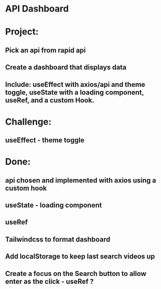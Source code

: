 # API Dashboard

# Project:
## Pick an api from rapid api
## Create a dashboard that displays data
## Include: useEffect with axios/api and theme toggle, useState with a loading component, useRef, and a custom Hook. 

<!-- rapidapi = https://rapidapi.com/h0p3rwe/api/youtube-search-and-download/playground/apiendpoint_0db12ce3-a5cd-471d-a7ca-25f7240dcf7b -->

# Challenge:

## useEffect - theme toggle




# Done:
## api chosen and implemented with axios using a custom hook
## useState - loading component
## useRef
## Tailwindcss to format dashboard
## Add localStorage to keep last search videos up
## Create a focus on the Search button to allow enter as the click - useRef ? 

